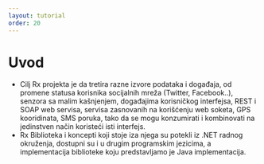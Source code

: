 ```yaml
---
layout: tutorial
order: 20
---
```



# Uvod

 - Cilj Rx projekta je da tretira razne izvore podataka i događaja, od promene statusa korisnika socijalnih mreža (Twitter, Facebook..), senzora sa malim kašnjenjem, događajima korisničkog interfejsa, REST i SOAP web servisa, servisa zasnovanih na korišćenju web soketa, GPS kooridinata, SMS poruka, tako da se mogu konzumirati i kombinovati na jedinstven način koristeći isti interfejs.
 - Rx Biblioteka i koncepti koji stoje iza njega su potekli iz .NET radnog okruženja, dostupni su i u drugim programskim jezicima, a implementacija biblioteke koju predstavljamo je Java implementacija.

